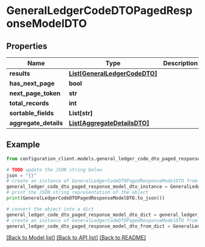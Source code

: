 # GeneralLedgerCodeDTOPagedResponseModelDTO


## Properties

Name | Type | Description | Notes
------------ | ------------- | ------------- | -------------
**results** | [**List[GeneralLedgerCodeDTO]**](GeneralLedgerCodeDTO.md) |  | [optional] 
**has_next_page** | **bool** |  | [optional] 
**next_page_token** | **str** |  | [optional] 
**total_records** | **int** |  | [optional] 
**sortable_fields** | **List[str]** |  | [optional] 
**aggregate_details** | [**List[AggregateDetailsDTO]**](AggregateDetailsDTO.md) |  | [optional] 

## Example

```python
from configuration_client.models.general_ledger_code_dto_paged_response_model_dto import GeneralLedgerCodeDTOPagedResponseModelDTO

# TODO update the JSON string below
json = "{}"
# create an instance of GeneralLedgerCodeDTOPagedResponseModelDTO from a JSON string
general_ledger_code_dto_paged_response_model_dto_instance = GeneralLedgerCodeDTOPagedResponseModelDTO.from_json(json)
# print the JSON string representation of the object
print(GeneralLedgerCodeDTOPagedResponseModelDTO.to_json())

# convert the object into a dict
general_ledger_code_dto_paged_response_model_dto_dict = general_ledger_code_dto_paged_response_model_dto_instance.to_dict()
# create an instance of GeneralLedgerCodeDTOPagedResponseModelDTO from a dict
general_ledger_code_dto_paged_response_model_dto_from_dict = GeneralLedgerCodeDTOPagedResponseModelDTO.from_dict(general_ledger_code_dto_paged_response_model_dto_dict)
```
[[Back to Model list]](../README.md#documentation-for-models) [[Back to API list]](../README.md#documentation-for-api-endpoints) [[Back to README]](../README.md)



